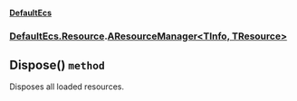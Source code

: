 #### [DefaultEcs](./DefaultEcs.md 'DefaultEcs')
### [DefaultEcs.Resource](./DefaultEcs.md#DefaultEcs-Resource 'DefaultEcs.Resource').[AResourceManager&lt;TInfo, TResource&gt;](./DefaultEcs-Resource-AResourceManager-TInfo-_TResource-.md 'DefaultEcs.Resource.AResourceManager&lt;TInfo, TResource&gt;')
## Dispose() `method`
Disposes all loaded resources.

